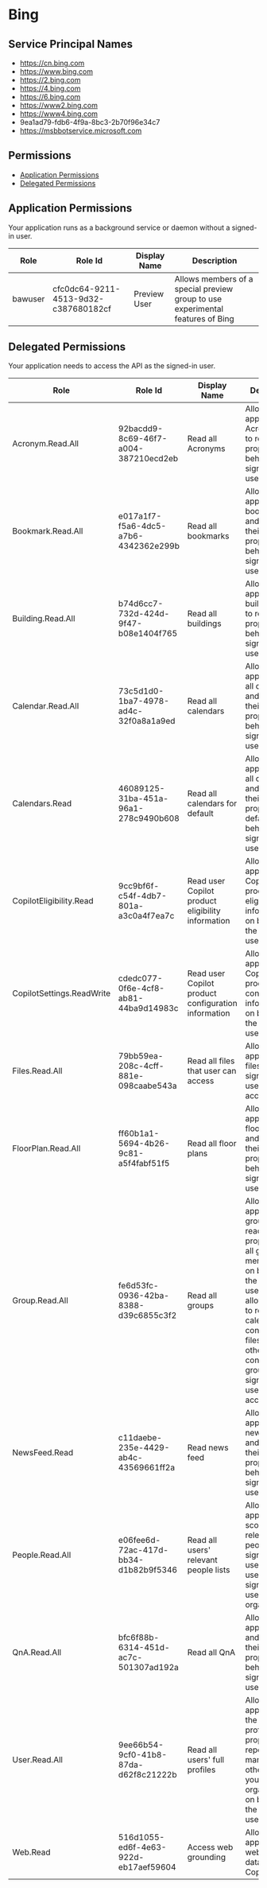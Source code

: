 # Bing
## Service Principal Names
- https://cn.bing.com
- https://www.bing.com
- https://2.bing.com
- https://4.bing.com
- https://6.bing.com
- https://www2.bing.com
- https://www4.bing.com
- 9ea1ad79-fdb6-4f9a-8bc3-2b70f96e34c7
- https://msbbotservice.microsoft.com

 ## Permissions
- [Application Permissions](#application-permissions)
- [Delegated Permissions](#delegated-permissions)

## Application Permissions
Your application runs as a background service or daemon without a signed-in user.

| Role | Role Id | Display Name | Description |
|---|---|---|---|
| bawuser | cfc0dc64-9211-4513-9d32-c387680182cf | Preview User | Allows members of a special preview group to use experimental features of Bing |

## Delegated Permissions
Your application needs to access the API as the signed-in user. 

| Role | Role Id | Display Name | Description |
|---|---|---|---|
| Acronym.Read.All | 92bacdd9-8c69-46f7-a004-387210ecd2eb | Read all Acronyms | Allows the app to list Acronym and to read their properties on behalf of the signed-in user.  |
| Bookmark.Read.All | e017a1f7-f5a6-4dc5-a7b6-4342362e299b | Read all bookmarks | Allows the app to list bookmarks and to read their properties on behalf of the signed-in user.  |
| Building.Read.All | b74d6cc7-732d-424d-9f47-b08e1404f765 | Read all buildings | Allows the app to list buildings and to read their properties on behalf of the signed-in user.  |
| Calendar.Read.All | 73c5d1d0-1ba7-4978-ad4c-32f0a8a1a9ed | Read all calendars | Allows the app to search all calendars and to read their properties on behalf of the signed-in user.  |
| Calendars.Read | 46089125-31ba-451a-96a1-278c9490b608 | Read all calendars for default | Allows the app to search all calendars and to read their properties  for default on behalf of the signed-in user.  |
| CopilotEligibility.Read | 9cc9bf6f-c54f-4db7-801a-a3c0a4f7ea7c | Read user Copilot product eligibility information | Allows the app to read Copilot product eligibility information, on behalf of the signed-in user. |
| CopilotSettings.ReadWrite | cdedc077-0f6e-4cf8-ab81-44ba9d14983c | Read user Copilot product configuration information | Allows the app to read Copilot product configuration information, on behalf of the signed-in user. |
| Files.Read.All | 79bb59ea-208c-4cff-881e-098caabe543a | Read all files that user can access | Allows the app to read all files the signed-in user can access. |
| FloorPlan.Read.All | ff60b1a1-5694-4b26-9c81-a5f4fabf51f5 | Read all floor plans | Allows the app to list floor plans and to read their properties on behalf of the signed-in user.  |
| Group.Read.All | fe6d53fc-0936-42ba-8388-d39c6855c3f2 | Read all groups | Allows the app to list groups, and to read their properties and all group memberships on behalf of the signed-in user.  Also allows the app to read calendar, conversations, files, and other group content for all groups the signed-in user can access. |
| NewsFeed.Read | c11daebe-235e-4429-ab4c-43569661ff2a | Read news feed | Allows the app to read news feeds and to read their properties on behalf of the signed-in user.  |
| People.Read.All | e06fee6d-72ac-417d-bb34-d1b82b9f5346 | Read all users' relevant people lists | Allows the app to read a scored list of relevant people of the signed-in user or other users in the signed-in user's organization.  |
| QnA.Read.All | bfc6f88b-6314-451d-ac7c-501307ad192a | Read all QnA | Allows the app to list QnA and to read their properties on behalf of the signed-in user.  |
| User.Read.All | 9ee66b54-9cf0-41b8-87da-d62f8c21222b | Read all users' full profiles | Allows the app to read the full set of profile properties, reports, and managers of other users in your organization, on behalf of the signed-in user. |
| Web.Read | 516d1055-ed6f-4e63-922d-eb17aef59604 | Access web grounding | Allows the app to fetch web grounded data for Copilot |

